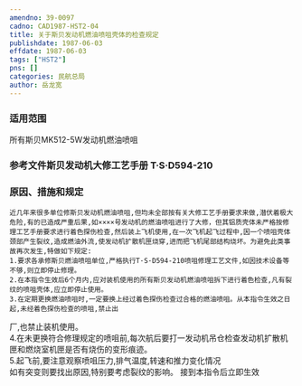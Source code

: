 ```yaml
---
amendno: 39-0097  
cadno: CAD1987-HST2-04  
title: 关于斯贝发动机燃油喷咀壳体的检查规定  
publishdate: 1987-06-03  
effdate: 1987-06-03  
tags: ["HST2"]  
pns: []  
categories: 民航总局  
author: 岳龙宽  
---
```

  
### 适用范围  
所有斯贝MK512-5W发动机燃油喷咀  
  
<!--more-->  
### 参考文件斯贝发动机大修工艺手册 T·S·D594-210  
  
### 原因、措施和规定  
    近几年来很多单位修斯贝发动机燃油喷咀,但均未全部按有关大修工艺手册要求来做,潜伏着极大危险,有的已造成严重后果,如××××号发动机的燃油喷咀进行了大修，但其铝质壳体未严格按修理工艺手册要求进行着色探伤检查,然后装上飞机使用,在一次飞机起飞过程中,因一个喷咀壳体颈部产生裂纹,造成燃油外流,使发动机扩散机匣烧穿,进而把飞机尾部结构烧坏。为避免此类事故再次发生,特做如下规定:  
    1.要求各承修斯贝燃油喷咀单位,严格执行T·S·D594-210喷咀修理工艺文件,如因技术设备等不够,则立即停止修理。  
    2.在本指令生效后6个月内,应对装机使用的所有斯贝发动机燃油喷咀拆下进行着色检查,凡有裂纹的喷咀壳体,应立即停止使用。  
    3.在定期更换燃油喷咀时,一定要换上经过着色探伤检查过合格的燃油喷咀。从本指令生效之日起,未经着色探伤检查的喷咀,禁止出  
  
  
厂,也禁止装机使用。  
    4.在未更换符合修理规定的喷咀前,每次航后要打一发动机吊仓检查发动机扩散机匣和燃烧室机匣是否有烧伤的变形痕迹。  
    5.起飞前,要注意观察喷咀压力,排气温度,转速和推力变化情况  
如有突变则要找出原因,特别要考虑裂纹的影响。     接到本指令后立即生效  
